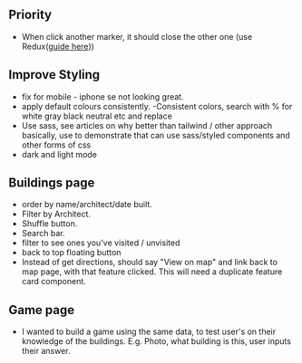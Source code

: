## Priority

- When click another marker, it should close the other one (use Redux([guide here](https://egghead.io/courses/fundamentals-of-redux-course-from-dan-abramov-bd5cc867)))

## Improve Styling

- fix for mobile - iphone se not looking great.
- apply default colours consistently.
  -Consistent colors, search with % for white gray black neutral etc and replace
- Use sass, see articles on why better than tailwind / other approach basically, use to demonstrate that can use sass/styled components and other forms of css
- dark and light mode

## Buildings page

- order by name/architect/date built.
- Filter by Architect.
- Shuffle button.
- Search bar.
- filter to see ones you've visited / unvisited
- back to top floating button
- Instead of get directions, should say "View on map" and link back to map page, with that feature clicked. This will need a duplicate feature card component.

## Game page

- I wanted to build a game using the same data, to test user's on their knowledge of the buildings. E.g. Photo, what building is this, user inputs their answer.
